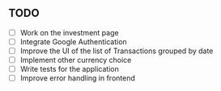 ## TODO

- [ ] Work on the investment page
- [ ] Integrate Google Authentication
- [ ] Improve the UI of the list of Transactions grouped by date
- [ ] Implement other currency choice
- [ ] Write tests for the application
- [ ] Improve error handling in frontend
